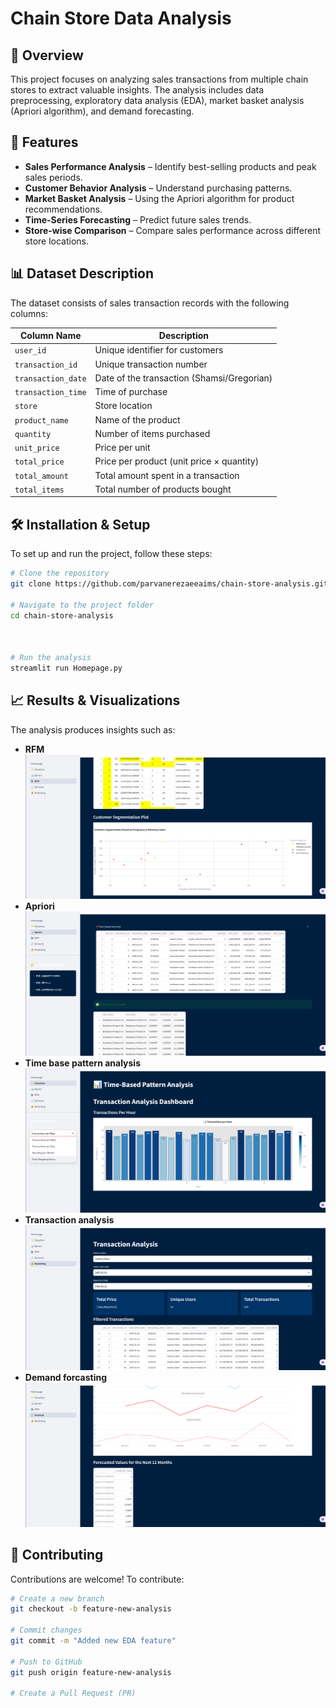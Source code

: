 # Chain Store Data Analysis

## 📌 Overview
This project focuses on analyzing sales transactions from multiple chain stores to extract valuable insights. The analysis includes data preprocessing, exploratory data analysis (EDA), market basket analysis (Apriori algorithm), and demand forecasting.

## 🚀 Features
- **Sales Performance Analysis** – Identify best-selling products and peak sales periods.
- **Customer Behavior Analysis** – Understand purchasing patterns.
- **Market Basket Analysis** – Using the Apriori algorithm for product recommendations.
- **Time-Series Forecasting** – Predict future sales trends.
- **Store-wise Comparison** – Compare sales performance across different store locations.

## 📊 Dataset Description
The dataset consists of sales transaction records with the following columns:

| Column Name        | Description |
|--------------------|-------------|
| `user_id`         | Unique identifier for customers |
| `transaction_id`  | Unique transaction number |
| `transaction_date` | Date of the transaction (Shamsi/Gregorian) |
| `transaction_time` | Time of purchase |
| `store`           | Store location |
| `product_name`    | Name of the product |
| `quantity`        | Number of items purchased |
| `unit_price`      | Price per unit |
| `total_price`     | Price per product (unit price × quantity) |
| `total_amount`    | Total amount spent in a transaction |
| `total_items`     | Total number of products bought |

## 🛠 Installation & Setup
To set up and run the project, follow these steps:

```bash
# Clone the repository
git clone https://github.com/parvanerezaeeaims/chain-store-analysis.git

# Navigate to the project folder
cd chain-store-analysis



# Run the analysis
streamlit run Homepage.py
```



## 📈 Results & Visualizations
The analysis produces insights such as:
- **RFM**
![./images/RFM.png](https://github.com/parvanerezaeeaims/Chain-Store-Data-Analysis/blob/main/Images/RFM.png)
- **Apriori**
![./Images/Apriori.png](https://github.com/parvanerezaeeaims/Chain-Store-Data-Analysis/blob/main/Images/Apriori.png)
- **Time base pattern analysis**
![./images/Time-base-pattern.png](https://github.com/parvanerezaeeaims/Chain-Store-Data-Analysis/blob/main/Images/Time-base-pattern.png)
- **Transaction analysis**
![./images/Transaction.png](https://github.com/parvanerezaeeaims/Chain-Store-Data-Analysis/blob/main/Images/Transaction.png)
- **Demand forcasting**
![./images/demand.png](https://github.com/parvanerezaeeaims/Chain-Store-Data-Analysis/blob/main/Images/demand.png)

## 🤝 Contributing
Contributions are welcome! To contribute:

```bash
# Create a new branch
git checkout -b feature-new-analysis

# Commit changes
git commit -m "Added new EDA feature"

# Push to GitHub
git push origin feature-new-analysis

# Create a Pull Request (PR)
```



